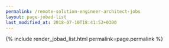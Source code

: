 ```yaml
---
permalink: /remote-solution-engineer-architect-jobs
layout: page-jobad-list
last_modified_at: 2018-07-10T18:41:52+0300
---
```

{% include render_jobad_list.html permalink=page.permalink %}
